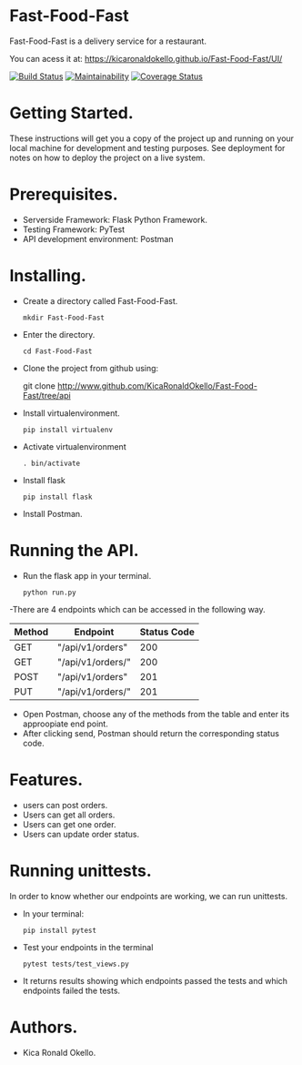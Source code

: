 # Fast-Food-Fast
Fast-Food-Fast is a delivery service for a restaurant.

You can acess it at:
    https://kicaronaldokello.github.io/Fast-Food-Fast/UI/
    
   [![Build Status](https://travis-ci.org/KicaRonaldOkello/Fast-Food-Fast.svg?branch=api)](https://travis-ci.org/KicaRonaldOkello/Fast-Food-Fast)
   [![Maintainability](https://api.codeclimate.com/v1/badges/153f76beb7e25267ced5/maintainability)](https://codeclimate.com/github/KicaRonaldOkello/Fast-Food-Fast/maintainability)
   [![Coverage Status](https://coveralls.io/repos/github/KicaRonaldOkello/Fast-Food-Fast/badge.svg?branch=api)](https://coveralls.io/github/KicaRonaldOkello/Fast-Food-Fast?branch=api)
   
   
# Getting Started.
These instructions will get you a copy of the project up and running on your local machine for development and testing purposes. See deployment for notes on how to deploy the project on a live system.
# Prerequisites.
- Serverside Framework: Flask Python Framework.
- Testing Framework: PyTest
- API development environment: Postman


# Installing.
- Create a directory called Fast-Food-Fast.

    `mkdir Fast-Food-Fast`
- Enter the directory.

    `cd Fast-Food-Fast`
- Clone the project from github using:

     git clone http://www.github.com/KicaRonaldOkello/Fast-Food-Fast/tree/api
- Install virtualenvironment.

    `pip install virtualenv`
- Activate virtualenvironment 

    `. bin/activate`
- Install flask

    `pip install flask`
- Install Postman.
 # Running the API.
 - Run the flask app in your terminal.
 
    `python run.py`
    
 -There are 4 endpoints which can be accessed in the following way.
 
   | Method | Endpoint | Status Code |
   |--------|----------|-------------|
   | GET | "/api/v1/orders" | 200 |
   | GET | "/api/v1/orders/<orderId>" | 200 |
   | POST | "/api/v1/orders" | 201 |
   | PUT | "/api/v1/orders/<orderId>" |201 |
    
  
 - Open Postman, choose any of the methods from the table and enter its approopiate end point.
 - After clicking send, Postman should return the corresponding status code.
  
 # Features.
 - users can post orders.
 - Users can get all orders.
 - Users can get one order.
 - Users can update order status.
  
  # Running unittests.
  In order to know whether our endpoints are working, we can run unittests.
  - In your terminal:
  
    `pip install pytest`
  - Test your endpoints in the terminal
  
    `pytest tests/test_views.py`
  - It returns results showing which endpoints passed the tests and which endpoints failed the tests.
  
  # Authors.
  - Kica Ronald Okello.

